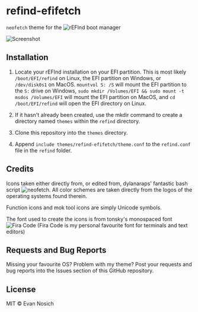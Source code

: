# refind-efifetch

`neofetch` theme for the ![rEFInd boot manager](https://sourceforge.net/projects/refind/)

![Screenshot](https://i.imgur.com/kQ1ZsoM.png)

## Installation

1. Locate your rEFInd installation on your EFI partition. This is most likely `/boot/EFI/refind` on Linux, the EFI partition on Windows, or `/dev/disk0s1` on MacOS. `mountvol S: /S` will mount the EFI partition to the `S:` drive on Windows, `sudo mkdir /Volumes/EFI && sudo mount -t msdos /Volumes/EFI` will mount the EFI partition on MacOS, and `cd /boot/EFI/refind` will open the EFI directory on Linux.

2. If it hasn't already been created, use the mkdir command to create a directory named `themes` within the `refind` directory.

3. Clone this repository into the `themes` directory.

4. Append `include themes/refind-efifetch/theme.conf` to the `refind.conf` file in the `refind` folder.

## Credits

Icons taken either directly from, or edited from, dylanaraps' fantastic bash script ![neofetch](https://github.com/dylanaraps/neofetch). All color schemes are taken directly from the logos of the operating systems found therein.

Function icons and mok tool icons are simply Unicode symbols.

The font used to create the icons is from tonsky's monospaced font ![Fira Code](https://github.com/tonsky/FiraCode) (Fira Code is my personal favourite font for terminals and text editors)

## Requests and Bug Reports

Missing your favourite OS? Problem with my theme? Post your requests and bug reports into the Issues section of this GitHub repository.

## License


MIT © Evan Nosich
